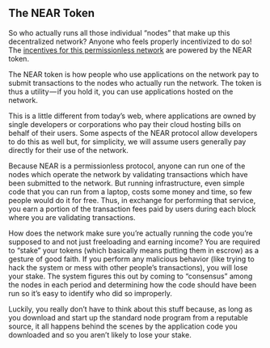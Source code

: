 ## The NEAR Token

So who actually runs all those individual “nodes” that make up this decentralized network? Anyone who feels properly incentivized to do so! The [incentives for this permissionless network](https://near.org/blog/near-protocol-economics/) are powered by the NEAR token.

The NEAR token is how people who use applications on the network pay to submit transactions to the nodes who actually run the network. The token is thus a utility — if you hold it, you can use applications hosted on the network.

This is a little different from today’s web, where applications are owned by single developers or corporations who pay their cloud hosting bills on behalf of their users. Some aspects of the NEAR protocol allow developers to do this as well but, for simplicity, we will assume users generally pay directly for their use of the network.

Because NEAR is a permissionless protocol, anyone can run one of the nodes which operate the network by validating transactions which have been submitted to the network. But running infrastructure, even simple code that you can run from a laptop, costs some money and time, so few people would do it for free. Thus, in exchange for performing that service, you earn a portion of the transaction fees paid by users during each block where you are validating transactions.

How does the network make sure you’re actually running the code you’re supposed to and not just freeloading and earning income? You are required to “stake” your tokens (which basically means putting them in escrow) as a gesture of good faith. If you perform any malicious behavior (like trying to hack the system or mess with other people’s transactions), you will lose your stake. The system figures this out by coming to “consensus” among the nodes in each period and determining how the code should have been run so it’s easy to identify who did so improperly.

Luckily, you really don’t have to think about this stuff because, as long as you download and start up the standard node program from a reputable source, it all happens behind the scenes by the application code you downloaded and so you aren’t likely to lose your stake.
